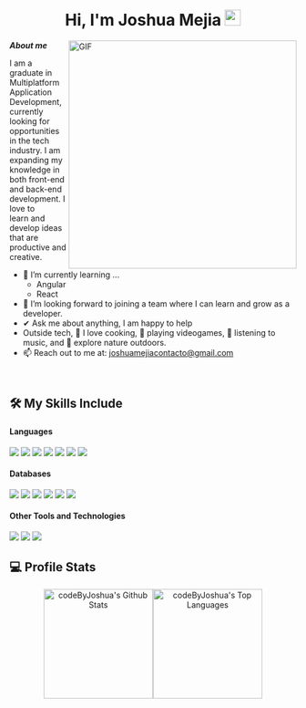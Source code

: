 <h1 align="center">
  Hi, I'm Joshua Mejia
  <img src="https://media.giphy.com/media/hvRJCLFzcasrR4ia7z/giphy.gif" width="28">
</h1>

<img align="right" width="400px" alt="GIF" src="https://media.giphy.com/media/SWoSkN6DxTszqIKEqv/giphy.gif">

***About me***

I am a graduate in Multiplatform Application Development, currently looking for opportunities in the tech industry. I am expanding my knowledge in both front-end and back-end development. I love to <br/>learn and develop ideas that are productive and creative.

- 🌱 I’m currently learning ...
  - Angular
  - React
- 🤝 I’m looking forward to joining a team where I can learn and grow as a developer.
- ✔ Ask me about anything, I am happy to help
- Outside tech, 🍳 I love cooking, 👾 playing videogames, 🎵 listening to music, and 🌴 explore nature outdoors.
- 📫 Reach out to me at: <a href="joshuamejiacontacto@gmail.com">joshuamejiacontacto@gmail.com</a>
<br/>

## 🛠️ My Skills Include

<h4> Languages </h4>
<span> 
  <img src="https://img.shields.io/badge/HTML5-E34F26?style=for-the-badge&logo=html5&logoColor=white">
  <img src="https://img.shields.io/badge/CSS3-1572B6?style=for-the-badge&logo=css3&logoColor=white">
  <img src="https://img.shields.io/badge/JavaScript-F7DF1E?style=for-the-badge&logo=javascript&logoColor=black">
  <img src="https://img.shields.io/badge/Java-ED8B00?style=for-the-badge&logo=java&logoColor=white">
  <img src="https://img.shields.io/badge/c%23-%23239120.svg?style=for-the-badge&logo=csharp&logoColor=white">
  <img src="https://img.shields.io/badge/python-3670A0?style=for-the-badge&logo=python&logoColor=ffdd54">
  <img src="https://img.shields.io/badge/typescript-%23007ACC.svg?style=for-the-badge&logo=typescript&logoColor=white">
</span>

<h4> Databases</h4>
<span>
  <img src="https://img.shields.io/badge/firebase-a08021?style=for-the-badge&logo=firebase&logoColor=ffcd34">
  <img src="https://img.shields.io/badge/mysql-4479A1.svg?style=for-the-badge&logo=mysql&logoColor=white">
  <img src="https://img.shields.io/badge/Oracle-F80000?style=for-the-badge&logo=oracle&logoColor=white">
  <img src="https://img.shields.io/badge/MongoDB-%234ea94b.svg?style=for-the-badge&logo=mongodb&logoColor=white">
  <img src="https://img.shields.io/badge/sqlite-%2307405e.svg?style=for-the-badge&logo=sqlite&logoColor=white">
  <img src="https://img.shields.io/badge/postgres-%23316192.svg?style=for-the-badge&logo=postgresql&logoColor=white">
</span>

<h4> Other Tools and Technologies </h4>
<span>
  <img src="https://img.shields.io/badge/Git-F05032?style=for-the-badge&logo=git&logoColor=white">
  <img src="https://img.shields.io/badge/spring-%236DB33F.svg?style=for-the-badge&logo=spring&logoColor=white">
  
  
  <img src="https://img.shields.io/badge/joomla-%235091CD.svg?style=for-the-badge&logo=joomla&logoColor=white">

</span>
<br/>

## 💻 Profile Stats

<p align="center"><img alt="codeByJoshua's Github Stats" src="https://github-readme-stats.vercel.app/api/?username=codeByJoshua&show_icons=true&include_all_commits=true&count_private=true&theme=react&hide_border=true&bg_color=1F222E&title_color=F85D7F&icon_color=F8D866" height="192px"/><img alt="codeByJoshua's Top Languages" src="https://github-readme-stats.vercel.app/api/top-langs/?username=codeByJoshua&langs_count=8&layout=compact&theme=react&hide_border=true&bg_color=1F222E&title_color=F85D7F&icon_color=F8D866" height="192px"/></p>
